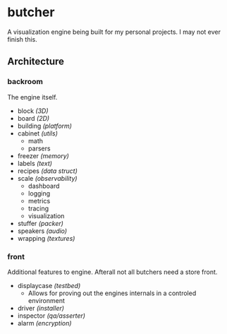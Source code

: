 # butcher
A visualization engine being built for my personal projects. I may not ever finish this.

## Architecture

### backroom
The engine itself.

- block *(3D)*
- board *(2D)*
- building *(platform)*
- cabinet *(utils)*
    - math
    - parsers
- freezer *(memory)*
- labels *(text)*
- recipes *(data struct)*
- scale *(observability)*
    - dashboard
    - logging
    - metrics
    - tracing
    - visualization
- stuffer *(packer)*
- speakers *(audio)* 
- wrapping *(textures)*


### front
Additional features to engine. Afterall not all butchers need a store front.

- displaycase *(testbed)*
  - Allows for proving out the engines internals in a controled environment
- driver *(installer)*
- inspector *(qa/asserter)*
- alarm *(encryption)*
